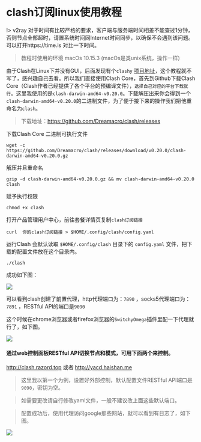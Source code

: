 # clash订阅linux使用教程

!> v2ray 对于时间有比较严格的要求，客户端与服务端时间相差不能查过1分钟，否则节点全部超时，请置系统时间同Internet时间同步，以确保不会遇到该问题。可以打开https://time.is 对比一下时间。

>教程时使用的环境 macOs 10.15.3 (macOs是类unix系统，操作一样)

由于Clash在Linux下并没有GUI，后面发现有个`clashy` [项目地址](https://github.com/SpongeNobody/Clashy/releases)，这个教程就不写了，感兴趣自己去看。所以我们直接使用Clash Core，首先到Github下载Clash Core（Clash作者已经提供了各个平台的预编译文件），`选择自己对应的平台下载就行`。这里我使用的是`clash-darwin-amd64-v0.20.0`。下载解压出来你会得到一个`clash-darwin-amd64-v0.20.0`的二进制文件，为了便于接下来的操作我们把他重命名为`clash`。

> 下载地址：https://github.com/Dreamacro/clash/releases

下载Clash Core 二进制可执行文件

```
wget -c https://github.com/Dreamacro/clash/releases/download/v0.20.0/clash-darwin-amd64-v0.20.0.gz
```

解压并且重命名

```
gzip -d clash-darwin-amd64-v0.20.0.gz && mv clash-darwin-amd64-v0.20.0 clash
```

赋予执行权限

```
chmod +x clash 
```

打开产品管理用户中心，前往套餐详情页复制`clash订阅链接`

```
curl  你的clash订阅链接 > $HOME/.config/clash/config.yaml
```

运行Clash 会默认读取 `$HOME/.config/clash` 目录下的 `config.yaml` 文件，把下载的配置文件放在这个目录内。


```
./clash
```

成功如下图：

![](/img/linux1.png)

可以看到clash创建了前置代理，http代理端口为：`7890` ，socks5代理端口为：`7891` ，RESTful API的端口是`9090`

这个时候在chrome浏览器或者firefox浏览器的`SwitchyOmega`插件里配一下代理就行了，如下图。

![](/img/linux2.png)


#### 通过web控制面板RESTful API切换节点和模式，可用下面两个来控制。

http://clash.razord.top 或者 http://yacd.haishan.me 

>这里我以第一个为例，设置好外部控制，默认配置文件RESTful API端口是`9090`，密钥为空。

>如需要更改请自行修改yaml文件，一般不建议改上面这些默认端口。

>配置成功后，使用代理访问google那些网站，就可以看到有日志了，如下图。

![](/img/linux3.png)